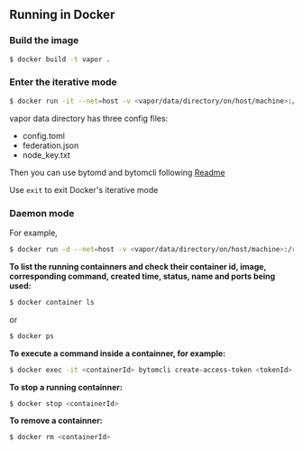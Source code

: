 ## Running in Docker

### Build the image

```bash
$ docker build -t vapor .
```

### Enter the iterative mode

```bash
$ docker run -it --net=host -v <vapor/data/directory/on/host/machine>:/root/.vapor vapor:latest
```

vapor data directory has three config files:

- config.toml
- federation.json
- node_key.txt

Then you can use bytomd and bytomcli following [Readme](https://github.com/Bytom/bytom/blob/master/README.md)

Use `exit` to exit Docker's iterative mode

### Daemon mode

For example,

```bash
$ docker run -d --net=host -v <vapor/data/directory/on/host/machine>:/root/.vapor vapor:latest bytomd node --web.closed --auth.disable
```

__To list the running containners and check their container id, image, corresponding command, created time, status, name and ports being used:__

```bash
$ docker container ls
```

or

```bash
$ docker ps
```

__To execute a command inside a containner, for example:__

```bash
$ docker exec -it <containerId> bytomcli create-access-token <tokenId>
```

__To stop a running containner:__

```bash
$ docker stop <containerId>
```

__To remove a containner:__

```bash
$ docker rm <containerId>
```
